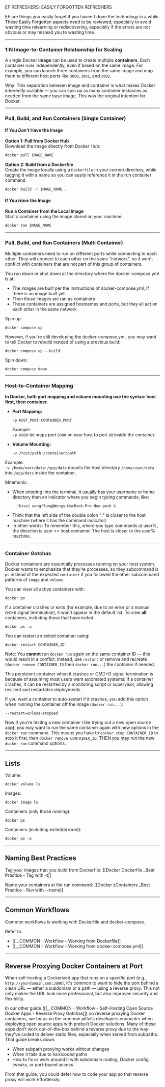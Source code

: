 EF REFRESHERS: EASILY FORGOTTEN REFRESHERS

EF are things you easily forget if you haven't done the technology in a while. These Easily Forgotten aspects need to be reviewed, especially to avoid wasting time relearning or rediscovering, especially if the errors are not obvious or may mislead you to wasting time.

---
### **1:N Image-to-Container Relationship for Scaling**

A single Docker **image** can be used to create multiple **containers**. Each container runs independently, even if based on the same image. For example, you can launch three containers from the same image and map them to different host ports like `3000`, `3001`, and `3002`.

Why: This separation between image and container is what makes Docker inherently scalable — you can spin up as many container instances as needed from the same base image. This was the original intention for Docker.

---

### Pull, Build, and Run Containers (Single Container)

#### If You _Don't_ Have the Image

**Option 1: Pull from Docker Hub**  
Download the image directly from Docker Hub:

```bash
docker pull IMAGE_NAME
```

**Option 2: Build from a Dockerfile**  
Create the image locally using a `Dockerfile` in your current directory, while tagging it with a name so you can easily reference it in the run container command:
```bash
docker build -t IMAGE_NAME .
```


#### If You _Have_ the Image

**Run a Container from the Local Image**  
Start a container using the image stored on your machine:

```bash
docker run IMAGE_NAME
```


---

### Pull, Build, and Run Containers (Multi Container)

Multiple containers need to run on different ports while connecting to each other. They will connect to each other on the same "network", so it won't conflict with containers that are not part of this group of containers.

You run down or shut down at the directory where the docker-compose.yml is at:
- The images are built per the instructions of docker-compose.yml, if there is no image built yet.
- Then those images are ran as containers
- Those containers are assigned hostnames and ports, but they all act on each other in the same network

Spin up:
```
docker compose up
```

However, if you're still developing the docker-compose.yml, you may want to tell Docker to rebuild instead of using a previous build:
```
docker compose up --build
```

Spin down:
```
docker compose down
```

---

### Host-to-Container Mapping

**In Docker, both port mapping and volume mounting use the syntax: host first, then container.**

- **Port Mapping:**
    ```
    -p HOST_PORT:CONTAINER_PORT
    ```
    
    _Example:_  
    `-p 8080:80` maps port `8080` on your host to port `80` inside the container.
    
- **Volume Mounting:**
    ```
    -v /host/path:/container/path
    ```
    
Example:  
`-v /home/user/data:/app/data` mounts the host directory `/home/user/data` into `/app/data` inside the container.

Mnemonic:
- When entering into the terminal, it usually has your username or home directory then an indicator where you begin typing commands, like:
  ```
	(base) wengffung@Wengs-MacBook-Pro-New push %
	```
- Think that the left side of the double colon ":" is closer to the host machine (where it has the command indicator)
- In other words: To remember this, where you type commands at user%,  the direction is user << host:container. The host is closer to the user% machine.


---

### **Container Gotchas**

Docker containers are essentially processes running on your host system. Docker wants to emphasize that they're processes, so they subcommand is `ps` instead of the expected `container` if you followed the other subcommand patterns of `image` and `volume`.

You can view all active containers with:

```
docker ps
```

If a container crashes or exits (for example, due to an error or a manual `CMD+D` signal termination), it won’t appear in the default list. To view **all** containers, including those that have exited:

```
docker ps -a
```

You can restart an exited container using:

```
docker restart CONTAINER_ID
```

Note: You **cannot** run `docker run` again on the same container ID — this would result in a conflict. Instead, use `restart` or remove and recreate (`docker remove CONTAINER_ID` then `docker run...`) the container if needed.

This persistent container when it crashes or CMD+D signal termination is because of assuming most users want automated systems: if a container crashes, it can be restarted by a monitoring script or supervisor, allowing resilient and restartable deployments.

If you want a container to auto-restart if it crashes, you add this option when running the container off the image (`docker run...`):
```
--restart=unless-stopped
```

Now if you're testing a new container (like trying out a new open source app), you may want to run the same container again with new options in the `docker run` command. This means you have to `docker stop CONTAINER_ID` to stop it first, then `docker remove CONTAINER_ID`, THEN you may run the new `docker run` command options.

---
## Lists

Volume:
```
docker volume ls
```

Images:
```
docker image ls
```

Containers (only those running):
```
docker ps
```

Containers (including exited/errored):
```
docker ps -a
```

---

## Naming Best Practices

Tag your images that you build from Dockerfile:
[[Docker Dockerfile _Best Practice - Tag with -t]]

Name your containers at the run command:
[[Docker zContainers _Best Practice - Run with --name]]

---

## Common Workflows

Common workflows is working with Dockerfile and docker-compose. 

Refer to:
- [[__COMMON - Workflow - Working from Dockerfile]]
- [[__COMMON - Workflow - Working from docker-compose.yml]]

---

## Reverse Proxying Docker Containers at Port

When self-hosting a Dockerized app that runs on a specific port (e.g., `http://yourdomain.com:3000`), it's common to want to hide the port behind a clean URL — either a subdomain or a path — using a reverse proxy. This not only makes the URL look more professional, but also improves security and flexibility.

In our other guide ([[__COMMON - Workflow - Self-Hosting Open Source Docker Apps - Reverse Proxy Gotchas]]) on reverse proxying Docker containers, we focus on the common pitfalls developers encounter when deploying open source apps with prebuilt Docker solutions. Many of these apps don’t work out-of-the-box behind a reverse proxy due to the way they've coded to deliver static files, especially when served from subpaths. That guide breaks down:

- When subpath proxying works without changes
- When it fails due to hardcoded paths
- How to fix or work around it with subdomain routing, Docker config tweaks, or port-based access

From that guide, you could defer how to code your app so that reverse proxy will work effortlessly.